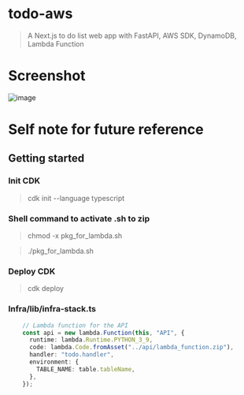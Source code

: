 # todo-aws
> A Next.js to do list web app with FastAPI, AWS SDK, DynamoDB, Lambda Function

# Screenshot
![image](https://user-images.githubusercontent.com/58461444/204088993-14895e04-f285-464c-a928-a477d5f71868.png)

# Self note for future reference

## Getting started

### Init CDK 
> cdk init --language typescript

### Shell command to activate .sh to zip
> chmod -x pkg_for_lambda.sh

> ./pkg_for_lambda.sh

### Deploy CDK
> cdk deploy

### Infra/lib/infra-stack.ts

```ts
    // Lambda function for the API
    const api = new lambda.Function(this, "API", {
      runtime: lambda.Runtime.PYTHON_3_9,
      code: lambda.Code.fromAsset("../api/lambda_function.zip"),
      handler: "todo.handler",
      environment: {
        TABLE_NAME: table.tableName,
      },
    });
```
